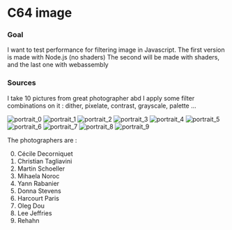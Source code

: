

C64 image
========

### Goal ###

I want to test performance for filtering image in Javascript.
The first version is made with Node.js (no shaders)
The second will be made with shaders, and the last one with webassembly

### Sources ###

I take 10 pictures from great photographer abd I apply some filter combinations on it  : dither, pixelate, contrast, grayscale, palette ...

![portrait_0](https://github.com/rdad/c64image/blob/master/node_version/assets/performance_filtered/portrait_0.jpg)
![portrait_1](https://github.com/rdad/c64image/blob/master/node_version/assets/performance_filtered/portrait_1.jpg)
![portrait_2](https://github.com/rdad/c64image/blob/master/node_version/assets/performance_filtered/portrait_2.jpg)
![portrait_3](https://github.com/rdad/c64image/blob/master/node_version/assets/performance_filtered/portrait_3.jpg)
![portrait_4](https://github.com/rdad/c64image/blob/master/node_version/assets/performance_filtered/portrait_4.jpg)
![portrait_5](https://github.com/rdad/c64image/blob/master/node_version/assets/performance_filtered/portrait_5.jpg)
![portrait_6](https://github.com/rdad/c64image/blob/master/node_version/assets/performance_filtered/portrait_6.jpg)
![portrait_7](https://github.com/rdad/c64image/blob/master/node_version/assets/performance_filtered/portrait_7.jpg)
![portrait_8](https://github.com/rdad/c64image/blob/master/node_version/assets/performance_filtered/portrait_8.jpg)
![portrait_9](https://github.com/rdad/c64image/blob/master/node_version/assets/performance_filtered/portrait_9.jpg)

The photographers are :

0. Cécile Decorniquet
1. Christian Tagliavini
2. Martin Schoeller
3. Mihaela Noroc
4. Yann Rabanier
5. Donna Stevens
6. Harcourt Paris
7. Oleg Dou
8. Lee Jeffries
9. Rehahn
